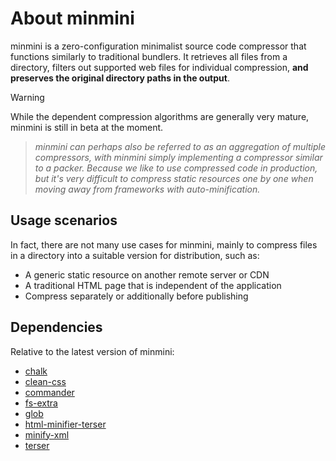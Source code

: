 # About minmini

minmini is a zero-configuration minimalist source code compressor that functions similarly to traditional bundlers. It retrieves all files from a directory, filters out supported web files for individual compression, **and preserves the original directory paths in the output**.

> [!WARNING]
> While the dependent compression algorithms are generally very mature, minmini is still in beta at the moment.

> *minmini can perhaps also be referred to as an aggregation of multiple compressors, with minmini simply implementing a compressor similar to a packer. Because we like to use compressed code in production, but it's very difficult to compress static resources one by one when moving away from frameworks with auto-minification.*

## Usage scenarios

In fact, there are not many use cases for minmini, mainly to compress files in a directory into a suitable version for distribution, such as:

- A generic static resource on another remote server or CDN
- A traditional HTML page that is independent of the application
- Compress separately or additionally before publishing

## Dependencies

Relative to the latest version of minmini:

- [chalk](https://github.com/chalk/chalk)
- [clean-css](https://github.com/clean-css/clean-css)
- [commander](https://github.com/tj/commander.js)
- [fs-extra](https://github.com/jprichardson/node-fs-extra)
- [glob](https://github.com/isaacs/node-glob)
- [html-minifier-terser](https://github.com/terser/html-minifier-terser)
- [minify-xml](https://github.com/kristian/minify-xml)
- [terser](https://github.com/terser/terser)